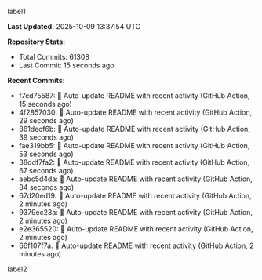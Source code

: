 
label1 
<!-- ACTIVITY_START -->
**Last Updated:** 2025-10-09 13:37:54 UTC

**Repository Stats:**
- Total Commits: 61308
- Last Commit: 15 seconds ago

**Recent Commits:**
- f7ed75587: 🤖 Auto-update README with recent activity (GitHub Action, 15 seconds ago)
- 4f2857030: 🤖 Auto-update README with recent activity (GitHub Action, 29 seconds ago)
- 861decf6b: 🤖 Auto-update README with recent activity (GitHub Action, 39 seconds ago)
- fae319bb5: 🤖 Auto-update README with recent activity (GitHub Action, 53 seconds ago)
- 38ddf7fa2: 🤖 Auto-update README with recent activity (GitHub Action, 67 seconds ago)
- aebc5d4da: 🤖 Auto-update README with recent activity (GitHub Action, 84 seconds ago)
- 67d20ed19: 🤖 Auto-update README with recent activity (GitHub Action, 2 minutes ago)
- 9379ec23a: 🤖 Auto-update README with recent activity (GitHub Action, 2 minutes ago)
- e2e365520: 🤖 Auto-update README with recent activity (GitHub Action, 2 minutes ago)
- 66f107f7a: 🤖 Auto-update README with recent activity (GitHub Action, 2 minutes ago)
<!-- ACTIVITY_END -->

label2

